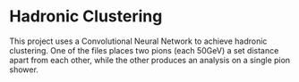 # Hadronic Clustering

This project uses a Convolutional Neural Network to achieve hadronic clustering. One of the files places two pions (each 50GeV) a set distance apart from each other, while the other produces an analysis on a single pion shower. 

